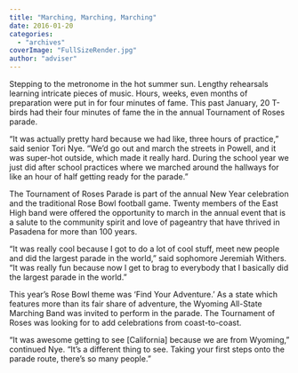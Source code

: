 ```yaml
---
title: "Marching, Marching, Marching"
date: 2016-01-20
categories: 
  - "archives"
coverImage: "FullSizeRender.jpg"
author: "adviser"
---
```


Stepping to the metronome in the hot summer sun. Lengthy rehearsals learning intricate pieces of music. Hours, weeks, even months of preparation were put in for four minutes of fame. This past January, 20 T-birds had their four minutes of fame the in the annual Tournament of Roses parade.

“It was actually pretty hard because we had like, three hours of practice,” said senior Tori Nye. “We’d go out and march the streets in Powell, and it was super-hot outside, which made it really hard. During the school year we just did after school practices where we marched around the hallways for like an hour of half getting ready for the parade.”

The Tournament of Roses Parade is part of the annual New Year celebration and the traditional Rose Bowl football game. Twenty members of the East High band were offered the opportunity to march in the annual event that is a salute to the community spirit and love of pageantry that have thrived in Pasadena for more than 100 years.

“It was really cool because I got to do a lot of cool stuff, meet new people and did the largest parade in the world,” said sophomore Jeremiah Withers. “It was really fun because now I get to brag to everybody that I basically did the largest parade in the world.”

This year’s Rose Bowl theme was ‘Find Your Adventure.’ As a state which features more than its fair share of adventure, the Wyoming All-State Marching Band was invited to perform in the parade. The Tournament of Roses was looking for to add celebrations from coast-to-coast.

“It was awesome getting to see \[California\] because we are from Wyoming,” continued Nye. “It’s a different thing to see. Taking your first steps onto the parade route, there’s so many people.”
